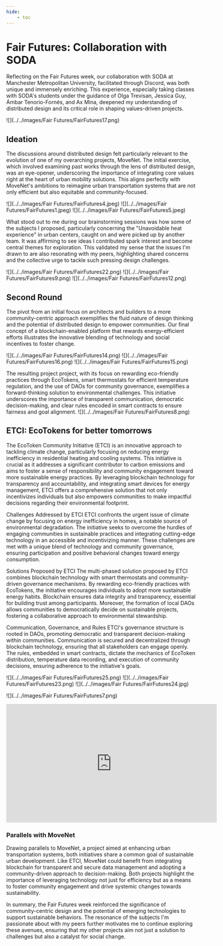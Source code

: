 ```yaml
---
hide:
    - toc
---
```


# Fair Futures: Collaboration with SODA

Reflecting on the Fair Futures week, our collaboration with SODA at Manchester Metropolitan University, facilitated through Discord, was both unique and immensely enriching. This experience, especially taking classes with SODA's students under the guidance of Olga Trevisan, Jessica Guy, Ámbar Tenorio-Fornés, and Ax Mina, deepened my understanding of distributed design and its critical role in shaping values-driven projects.

![](../../images/Fair Futures/FairFutures17.png)

## Ideation

The discussions around distributed design felt particularly relevant to the evolution of one of my overarching projects, MoveNet. 
The initial exercise, which involved examining past works through the lens of distributed design, was an eye-opener, underscoring the importance of integrating core values right at the heart of urban mobility solutions. This aligns perfectly with MoveNet's ambitions to reimagine urban transportation systems that are not only efficient but also equitable and community-focused.  

![](../../images/Fair Futures/FairFutures4.jpeg)
![](../../images/Fair Futures/FairFutures1.jpeg)
![](../../images/Fair Futures/FairFutures5.jpeg)

What stood out to me during our brainstorming sessions was how some of the subjects I proposed, particularly concerning the "Unavoidable heat experience" in urban centers, caught on and were picked up by another team. It was affirming to see ideas I contributed spark interest and become central themes for exploration. This validated my sense that the issues I'm drawn to are also resonating with my peers, highlighting shared concerns and the collective urge to tackle such pressing design challenges.

![](../../images/Fair Futures/FairFutures22.png)
![](../../images/Fair Futures/FairFutures9.png)
![](../../images/Fair Futures/FairFutures12.png)

## Second Round

The pivot from an initial focus on architects and builders to a more community-centric approach exemplifies the fluid nature of design thinking and the potential of distributed design to empower communities. Our final concept of a blockchain-enabled platform that rewards energy-efficient efforts illustrates the innovative blending of technology and social incentives to foster change. 

![](../../images/Fair Futures/FairFutures14.png)
![](../../images/Fair Futures/FairFutures16.png)
![](../../images/Fair Futures/FairFutures15.png)

The resulting project project, with its focus on rewarding eco-friendly practices through EcoTokens, smart thermostats for efficient temperature regulation, and the use of DAOs for community governance, exemplifies a forward-thinking solution to environmental challenges. This initiative underscores the importance of transparent communication, democratic decision-making, and clear rules encoded in smart contracts to ensure fairness and goal alignment.
![](../../images/Fair Futures/FairFutures8.png)



## ETCI: EcoTokens for better tomorrows

The EcoToken Community Initiative (ETCI) is an innovative approach to tackling climate change, particularly focusing on reducing energy inefficiency in residential heating and cooling systems. This initiative is crucial as it addresses a significant contributor to carbon emissions and aims to foster a sense of responsibility and community engagement toward more sustainable energy practices. By leveraging blockchain technology for transparency and accountability, and integrating smart devices for energy management, ETCI offers a comprehensive solution that not only incentivizes individuals but also empowers communities to make impactful decisions regarding their environmental footprint.

Challenges Addressed by ETCI
ETCI confronts the urgent issue of climate change by focusing on energy inefficiency in homes, a notable source of environmental degradation. The initiative seeks to overcome the hurdles of engaging communities in sustainable practices and integrating cutting-edge technology in an accessible and incentivizing manner. These challenges are met with a unique blend of technology and community governance, ensuring participation and positive behavioral changes toward energy consumption.

Solutions Proposed by ETCI
The multi-phased solution proposed by ETCI combines blockchain technology with smart thermostats and community-driven governance mechanisms. By rewarding eco-friendly practices with EcoTokens, the initiative encourages individuals to adopt more sustainable energy habits. Blockchain ensures data integrity and transparency, essential for building trust among participants. Moreover, the formation of local DAOs allows communities to democratically decide on sustainable projects, fostering a collaborative approach to environmental stewardship.

Communication, Governance, and Rules
ETCI's governance structure is rooted in DAOs, promoting democratic and transparent decision-making within communities. Communication is secured and decentralized through blockchain technology, ensuring that all stakeholders can engage openly. The rules, embedded in smart contracts, dictate the mechanics of EcoToken distribution, temperature data recording, and execution of community decisions, ensuring adherence to the initiative's goals.




![](../../images/Fair Futures/FairFutures25.png)
![](../../images/Fair Futures/FairFutures23.png)
![](../../images/Fair Futures/FairFutures24.jpg)



![](../../images/Fair Futures/FairFutures7.png)






<iframe width="560" height="315" src="https://www.youtube.com/embed/A8hRgg31NVM?si=UO6bNHJBkIwGkGOH" title="YouTube video player" frameborder="0" allow="accelerometer; autoplay; clipboard-write; encrypted-media; gyroscope; picture-in-picture; web-share" allowfullscreen></iframe>




### Parallels with MoveNet

Drawing parallels to MoveNet, a project aimed at enhancing urban transportation systems, both initiatives share a common goal of sustainable urban development. Like ETCI, MoveNet could benefit from integrating blockchain for transparent and secure data management and adopting a community-driven approach to decision-making. Both projects highlight the importance of leveraging technology not just for efficiency but as a means to foster community engagement and drive systemic changes towards sustainability.


In summary, the Fair Futures week reinforced the significance of community-centric design and the potential of emerging technologies to support sustainable behaviors. The resonance of the subjects I'm passionate about with my peers further motivates me to continue exploring these avenues, ensuring that my other projects aim not just a solution to challenges but also a catalyst for social change.
